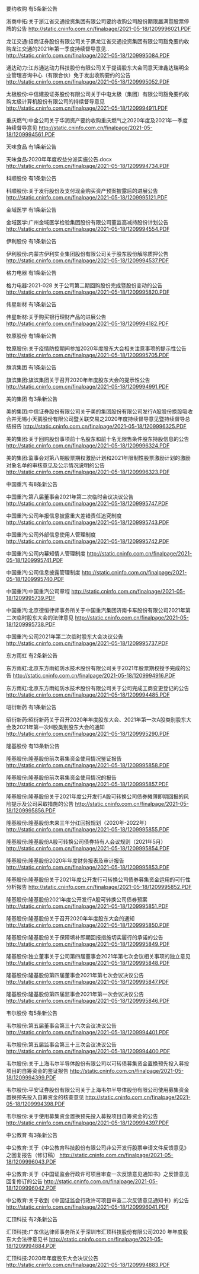 要约收购 有5条新公告 

浙商中拓:关于浙江省交通投资集团有限公司要约收购公司股份期限届满暨股票停牌的公告 http://static.cninfo.com.cn/finalpage/2021-05-18/1209996021.PDF 

龙江交通:招商证券股份有限公司关于黑龙江省交通投资集团有限公司豁免要约收购龙江交通的2021年第一季度持续督导意见.. http://static.cninfo.com.cn/finalpage/2021-05-18/1209995084.PDF 

通达动力:江苏通达动力科技股份有限公司关于提请股东大会同意天津鑫达瑞明企业管理咨询中心（有限合伙）免于发出收购要约的公告 http://static.cninfo.com.cn/finalpage/2021-05-18/1209995052.PDF 

太极股份:中信建投证券股份有限公司关于中电太极（集团）有限公司豁免要约收购太极计算机股份有限公司的持续督导意见 http://static.cninfo.com.cn/finalpage/2021-05-18/1209994911.PDF 

重庆燃气:中金公司关于华润资产要约收购重庆燃气之2020年度及2021年一季度持续督导意见 http://static.cninfo.com.cn/finalpage/2021-05-18/1209994561.PDF 

天味食品 有1条新公告 

天味食品:2020年年度权益分派实施公告.docx http://static.cninfo.com.cn/finalpage/2021-05-18/1209994734.PDF 

科顺股份 有1条新公告 

科顺股份:关于发行股份及支付现金购买资产预案披露后的进展公告 http://static.cninfo.com.cn/finalpage/2021-05-18/1209995121.PDF 

金域医学 有1条新公告 

金域医学:广州金域医学检验集团股份有限公司董监高减持股份计划公告 http://static.cninfo.com.cn/finalpage/2021-05-18/1209994554.PDF 

伊利股份 有1条新公告 

伊利股份:内蒙古伊利实业集团股份有限公司关于股东股份解除质押公告 http://static.cninfo.com.cn/finalpage/2021-05-18/1209994537.PDF 

格力电器 有1条新公告 

格力电器:2021-028 关于公司第二期回购股份完成暨股份变动的公告 http://static.cninfo.com.cn/finalpage/2021-05-18/1209995820.PDF 

伟星新材 有1条新公告 

伟星新材:关于购买银行理财产品的进展公告 http://static.cninfo.com.cn/finalpage/2021-05-18/1209994182.PDF 

牧原股份 有1条新公告 

牧原股份:关于疫情防控期间参加2020年度股东大会相关注意事项的提示性公告 http://static.cninfo.com.cn/finalpage/2021-05-18/1209995705.PDF 

旗滨集团 有1条新公告 

旗滨集团:旗滨集团关于召开2020年年度股东大会的提示性公告 http://static.cninfo.com.cn/finalpage/2021-05-18/1209994991.PDF 

美的集团 有3条新公告 

美的集团:中信证券股份有限公司关于美的集团股份有限公司发行A股股份换股吸收合并无锡小天鹅股份有限公司暨关联交易之2020年度持续督导意见暨持续督导总结报告 http://static.cninfo.com.cn/finalpage/2021-05-18/1209996325.PDF 

美的集团:关于回购股份事项前十名股东和前十名无限售条件股东持股信息的公告 http://static.cninfo.com.cn/finalpage/2021-05-18/1209996324.PDF 

美的集团:监事会对第八期股票期权激励计划和2021年限制性股票激励计划的激励对象名单的审核意见及公示情况说明的公告 http://static.cninfo.com.cn/finalpage/2021-05-18/1209996323.PDF 

中国重汽 有8条新公告 

中国重汽:第八届董事会2021年第二次临时会议决议公告 http://static.cninfo.com.cn/finalpage/2021-05-18/1209995747.PDF 

中国重汽:公司年报信息披露重大差错责任追究制度 http://static.cninfo.com.cn/finalpage/2021-05-18/1209995743.PDF 

中国重汽:公司外部信息使用人管理制度 http://static.cninfo.com.cn/finalpage/2021-05-18/1209995742.PDF 

中国重汽:公司内幕知情人管理制度 http://static.cninfo.com.cn/finalpage/2021-05-18/1209995741.PDF 

中国重汽:公司信息披露管理制度 http://static.cninfo.com.cn/finalpage/2021-05-18/1209995740.PDF 

中国重汽:中国重汽公司章程 http://static.cninfo.com.cn/finalpage/2021-05-18/1209995739.PDF 

中国重汽:北京德恒律师事务所关于中国重汽集团济南卡车股份有限公司2021年第二次临时股东大会的法律意见 http://static.cninfo.com.cn/finalpage/2021-05-18/1209995738.PDF 

中国重汽:公司2021年第二次临时股东大会决议公告 http://static.cninfo.com.cn/finalpage/2021-05-18/1209995737.PDF 

东方雨虹 有2条新公告 

东方雨虹:北京东方雨虹防水技术股份有限公司关于2021年股票期权授予完成的公告 http://static.cninfo.com.cn/finalpage/2021-05-18/1209994916.PDF 

东方雨虹:北京东方雨虹防水技术股份有限公司关于公司完成工商变更登记的公告 http://static.cninfo.com.cn/finalpage/2021-05-18/1209994485.PDF 

昭衍新药 有1条新公告 

昭衍新药:昭衍新药关于召开2020年年度股东大会、2021年第一次A股类别股东大会及2021年第一次H股类别股东大会的通知 http://static.cninfo.com.cn/finalpage/2021-05-18/1209995290.PDF 

隆基股份 有13条新公告 

隆基股份:隆基股份前次募集资金使用情况鉴证报告 http://static.cninfo.com.cn/finalpage/2021-05-18/1209995858.PDF 

隆基股份:隆基股份前次募集资金使用情况的报告 http://static.cninfo.com.cn/finalpage/2021-05-18/1209995857.PDF 

隆基股份:隆基股份关于2021年度公开发行A股可转换公司债券摊薄即期回报的风险提示及公司采取措施的公告 http://static.cninfo.com.cn/finalpage/2021-05-18/1209995856.PDF 

隆基股份:隆基股份未来三年分红回报规划（2020年-2022年） http://static.cninfo.com.cn/finalpage/2021-05-18/1209995855.PDF 

隆基股份:隆基股份A股可转换公司债券持有人会议规则（2021年5月） http://static.cninfo.com.cn/finalpage/2021-05-18/1209995854.PDF 

隆基股份:隆基股份2020年年度财务报表及审计报告 http://static.cninfo.com.cn/finalpage/2021-05-18/1209995853.PDF 

隆基股份:隆基股份关于2021年度公开发行可转换公司债券募集资金运用的可行性分析报告 http://static.cninfo.com.cn/finalpage/2021-05-18/1209995852.PDF 

隆基股份:隆基股份2021年度公开发行A股可转换公司债券预案 http://static.cninfo.com.cn/finalpage/2021-05-18/1209995851.PDF 

隆基股份:隆基股份关于召开2020年年度股东大会的通知 http://static.cninfo.com.cn/finalpage/2021-05-18/1209995850.PDF 

隆基股份:隆基股份关于保障填补即期回报措施切实履行的承诺的公告 http://static.cninfo.com.cn/finalpage/2021-05-18/1209995849.PDF 

隆基股份:独立董事关于公司第四届董事会2021年第七次会议相关事项的独立意见 http://static.cninfo.com.cn/finalpage/2021-05-18/1209995848.PDF 

隆基股份:隆基股份第四届董事会2021年第七次会议决议公告 http://static.cninfo.com.cn/finalpage/2021-05-18/1209995847.PDF 

隆基股份:隆基股份第四届监事会2021年第一次会议决议公告 http://static.cninfo.com.cn/finalpage/2021-05-18/1209995846.PDF 

韦尔股份 有5条新公告 

韦尔股份:第五届董事会第三十六次会议决议公告 http://static.cninfo.com.cn/finalpage/2021-05-18/1209994401.PDF 

韦尔股份:第五届监事会第三十三次会议决议公告 http://static.cninfo.com.cn/finalpage/2021-05-18/1209994400.PDF 

韦尔股份:关于上海韦尔半导体股份有限公司以可转债募集资金置换预先投入募投项目的自筹资金的鉴证报告 http://static.cninfo.com.cn/finalpage/2021-05-18/1209994399.PDF 

韦尔股份:平安证券股份有限公司关于上海韦尔半导体股份有限公司使用募集资金置换预先投入自筹资金的核查意见 http://static.cninfo.com.cn/finalpage/2021-05-18/1209994398.PDF 

韦尔股份:关于使用募集资金置换预先投入募投项目自筹资金的公告 http://static.cninfo.com.cn/finalpage/2021-05-18/1209994397.PDF 

中公教育 有3条新公告 

中公教育:关于《中公教育科技股份有限公司非公开发行股票申请文件反馈意见》之回复报告（修订稿） http://static.cninfo.com.cn/finalpage/2021-05-18/1209996043.PDF 

中公教育:关于《中国证监会行政许可项目审查一次反馈意见通知书》之反馈意见回复修订的公告 http://static.cninfo.com.cn/finalpage/2021-05-18/1209996042.PDF 

中公教育:关于收到《中国证监会行政许可项目审查二次反馈意见通知书》的公告 http://static.cninfo.com.cn/finalpage/2021-05-18/1209996041.PDF 

汇顶科技 有2条新公告 

汇顶科技:广东信达律师事务所关于深圳市汇顶科技股份有限公司2020 年年度股东大会法律意见书 http://static.cninfo.com.cn/finalpage/2021-05-18/1209994884.PDF 

汇顶科技:2020年年度股东大会决议公告 http://static.cninfo.com.cn/finalpage/2021-05-18/1209994883.PDF 


